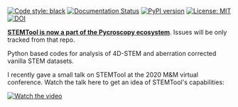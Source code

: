 [![Code style: black](https://img.shields.io/badge/code%20style-black-000000.svg)](https://github.com/psf/black)
[![Documentation Status](https://readthedocs.org/projects/stemtool/badge/?version=latest)](https://stemtool.readthedocs.io/en/latest/?badge=latest)
[![PyPI version](https://badge.fury.io/py/stemtool.svg)](https://badge.fury.io/py/stemtool)
[![License: MIT](https://img.shields.io/badge/License-MIT-yellow.svg)](https://opensource.org/licenses/MIT)
[![DOI](https://zenodo.org/badge/DOI/10.5281/zenodo.3780732.svg)](https://doi.org/10.5281/zenodo.3780732)

[**STEMTool is now a part of the Pycroscopy ecosystem**](https://github.com/pycroscopy/stemtool). Issues will be only tracked from that repo. 

Python based codes for analysis of 4D-STEM and aberration corrected vanilla STEM datasets. 

I recently gave a small talk on STEMTool at the 2020 M&M virtual conference. Watch the talk here to get an idea of STEMTool's capabilities:

[![Watch the video](https://i.imgur.com/iBhmcTT.png)](https://youtu.be/qIaplVNAQ_k)
